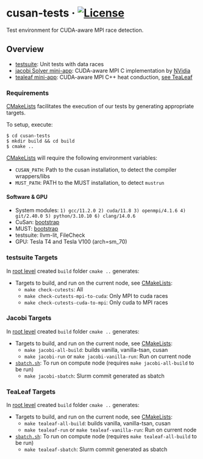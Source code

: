 # cusan-tests &middot; [![License](https://img.shields.io/badge/License-BSD%203--Clause-blue.svg)](https://opensource.org/licenses/BSD-3-Clause)

Test environment for CUDA-aware MPI race detection.

## Overview

- [testsuite](testsuite/): Unit tests with data races
- [jacobi Solver mini-app](jacobi/): CUDA-aware MPI C implementation by [NVidia](https://github.com/NVIDIA-developer-blog/code-samples/tree/master/posts/cuda-aware-mpi-example/src)
- [tealeaf mini-app](tealeaf/): CUDA-aware MPI C++ heat conduction, [see TeaLeaf](https://github.com/UoB-HPC/TeaLeaf)

### Requirements

[CMakeLists](CMakeLists.txt) facilitates the execution of our tests by generating appropriate targets.

To setup, execute:

```shell
$ cd cusan-tests
$ mkdir build && cd build
$ cmake ..
```

[CMakeLists](CMakeLists.txt) will require the following environment variables:
- `CUSAN_PATH`: Path to the cusan installation, to detect the compiler wrappers/libs
- `MUST_PATH`: PATH to the MUST installation, to detect `mustrun`

#### Software & GPU
- System modules: `1) gcc/11.2.0 2) cuda/11.8 3) openmpi/4.1.6 4) git/2.40.0 5) python/3.10.10 6) clang/14.0.6`
- CuSan: [bootstrap](support/cusan-bootstrap.sh)
- MUST: [bootstrap](support/must-bootstrap.sh)
- testsuite: llvm-lit, FileCheck
- GPU: Tesla T4 and Tesla V100 (arch=sm_70)

### testsuite Targets

In [root level](./) created `build` folder `cmake ..` generates:
- Targets to build, and run on the current node, see [CMakeLists](testsuite/CMakeLists.txt): 
    - `make check-cutests`: All
    - `make check-cutests-mpi-to-cuda`: Only MPI to cuda races
    - `make check-cutests-cuda-to-mpi`: Only cuda to MPI races

### Jacobi Targets

In [root level](./) created `build` folder `cmake ..` generates:
- Targets to build, and run on the current node, see [CMakeLists](jacobi/scripts/CMakeLists.txt): 
    - `make jacobi-all-build`: builds vanilla, vanilla-tsan, cusan
    - `make jacobi-run` or `make jacobi-vanilla-run`: Run on current node
- [`sbatch.sh`](jacobi/scripts/sbatch.sh.in): To run on compute node (requires `make jacobi-all-build` to be run)
    - `make jacobi-sbatch`: Slurm commit generated as sbatch

### TeaLeaf Targets

In [root level](./) created `build` folder `cmake ..` generates:
- Targets to build, and run on the current node, see [CMakeLists](tealeaf/scripts/CMakeLists.txt): 
    - `make tealeaf-all-build`: builds vanilla, vanilla-tsan, cusan
    - `make tealeaf-run` or `make tealeaf-vanilla-run`: Run on current node
- [`sbatch.sh`](tealeaf/scripts/sbatch.sh.in): To run on compute node (requires `make tealeaf-all-build` to be run)
    - `make tealeaf-sbatch`: Slurm commit generated as sbatch
